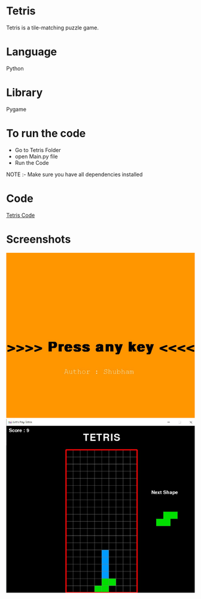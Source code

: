 # Tetris
Tetris is a tile-matching puzzle game.

# Language
Python

# Library
Pygame

# To run the code
- Go to Tetris Folder
- open Main.py file
- Run the Code

NOTE :- Make sure you have all dependencies installed

# Code
[Tetris Code](https://github.com/shubham-khantwal/Tetris/tree/master/Tetris)

# Screenshots  
![First Display](https://github.com/shubham-khantwal/Tetris/blob/master/SS/ss1.JPG)
![Tetris Screen](https://github.com/shubham-khantwal/Tetris/blob/master/SS/ss2.JPG)
